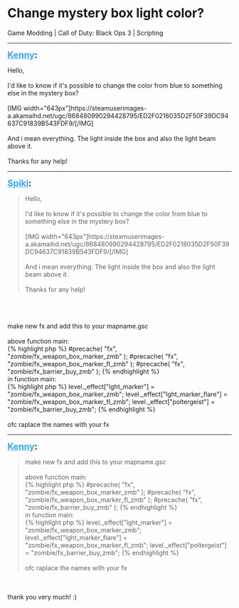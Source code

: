 # Change mystery box light color?
Game Modding | Call of Duty: Black Ops 3 | Scripting

---
<strong style="font-size: 1.4em;"><span style="text-decoration: underline;text-decoration-color: #34a7f9;"><span style="color:#34a7f9;">Kenny</span></span>:</strong>

<p>Hello,<br /><br />I&#39;d like to know if it&#39;s possible to change the color from blue to something else in the mystery box?<br /><br />[IMG width=&quot;643px&quot;]https://steamuserimages-a.akamaihd.net/ugc/868480990294428795/ED2F0218035D2F50F39DC94637C91839B543FDF9/[/IMG]<br /><br />And i mean everything. The light inside the box and also the light beam above it.<br /><br />Thanks for any help!</p>

---
<strong style="font-size: 1.4em;"><span style="text-decoration: underline;text-decoration-color: #34a7f9;"><span style="color:#34a7f9;">Spiki</span></span>:</strong>

<p><blockquote>Hello,<br /><br />I&#39;d like to know if it&#39;s possible to change the color from blue to something else in the mystery box?<br /><br />[IMG width=&quot;643px&quot;]https://steamuserimages-a.akamaihd.net/ugc/868480990294428795/ED2F0218035D2F50F39DC94637C91839B543FDF9/[/IMG]<br /><br />And i mean everything. The light inside the box and also the light beam above it.<br /><br />Thanks for any help!<br /></blockquote><br /><br /><br />make new fx and add this to your mapname.gsc<br /><br />above function main:<br />{% highlight php %}
#precache( &quot;fx&quot;, &quot;zombie/fx_weapon_box_marker_zmb&quot; );
#precache( &quot;fx&quot;, &quot;zombie/fx_weapon_box_marker_fl_zmb&quot; );
#precache( &quot;fx&quot;, &quot;zombie/fx_barrier_buy_zmb&quot; );
{% endhighlight %}
<br />in function main:<br />{% highlight php %}
level._effect[&quot;lght_marker&quot;]                                         = &quot;zombie/fx_weapon_box_marker_zmb&quot;;
    level._effect[&quot;lght_marker_flare&quot;]                             = &quot;zombie/fx_weapon_box_marker_fl_zmb&quot;;
    level._effect[&quot;poltergeist&quot;]                                        = &quot;zombie/fx_barrier_buy_zmb&quot;;
{% endhighlight %}
<br /><br />ofc raplace the names with your fx</p>

---
<strong style="font-size: 1.4em;"><span style="text-decoration: underline;text-decoration-color: #34a7f9;"><span style="color:#34a7f9;">Kenny</span></span>:</strong>

<p><blockquote>make new fx and add this to your mapname.gsc<br /><br />above function main:<br />{% highlight php %}
#precache( &quot;fx&quot;, &quot;zombie/fx_weapon_box_marker_zmb&quot; );
#precache( &quot;fx&quot;, &quot;zombie/fx_weapon_box_marker_fl_zmb&quot; );
#precache( &quot;fx&quot;, &quot;zombie/fx_barrier_buy_zmb&quot; );
{% endhighlight %}
<br />in function main:<br />{% highlight php %}
level._effect[&quot;lght_marker&quot;]                                         = &quot;zombie/fx_weapon_box_marker_zmb&quot;;
    level._effect[&quot;lght_marker_flare&quot;]                             = &quot;zombie/fx_weapon_box_marker_fl_zmb&quot;;
    level._effect[&quot;poltergeist&quot;]                                        = &quot;zombie/fx_barrier_buy_zmb&quot;;
{% endhighlight %}
<br /><br />ofc raplace the names with your fx<br /></blockquote><br /><br />thank you very much! :)</p>
